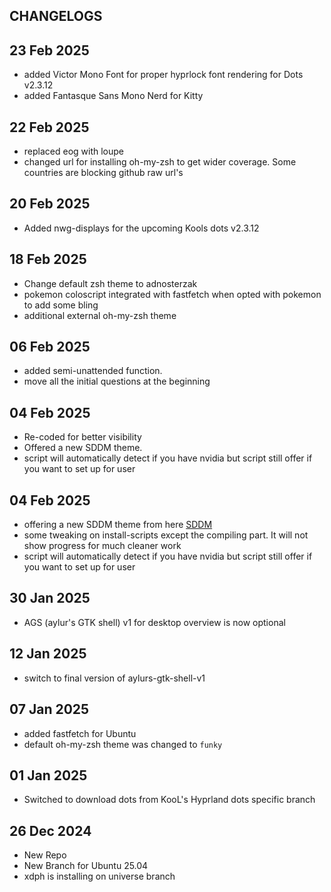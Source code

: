 ## CHANGELOGS

## 23 Feb 2025
- added Victor Mono Font for proper hyprlock font rendering for Dots v2.3.12
- added Fantasque Sans Mono Nerd for Kitty

## 22 Feb 2025
- replaced eog with loupe
- changed url for installing oh-my-zsh to get wider coverage. Some countries are blocking github raw url's

## 20 Feb 2025
- Added nwg-displays for the upcoming Kools dots v2.3.12

## 18 Feb 2025
- Change default zsh theme to adnosterzak
- pokemon coloscript integrated with fastfetch when opted with pokemon to add some bling
- additional external oh-my-zsh theme

## 06 Feb 2025
- added semi-unattended function.
- move all the initial questions at the beginning

## 04 Feb 2025
- Re-coded for better visibility
- Offered a new SDDM theme.
- script will automatically detect if you have nvidia but script still offer if you want to set up for user

## 04 Feb 2025
- offering a new SDDM theme from here [SDDM](https://codeberg.org/minMelody/sddm-sequoia)
- some tweaking on install-scripts except the compiling part. It will not show progress for much cleaner work
- script will automatically detect if you have nvidia but script still offer if you want to set up for user

## 30 Jan 2025
- AGS (aylur's GTK shell) v1 for desktop overview is now optional

## 12 Jan 2025
- switch to final version of aylurs-gtk-shell-v1

## 07 Jan 2025
- added fastfetch for Ubuntu
- default oh-my-zsh theme was changed to `funky`

## 01 Jan 2025
- Switched to download dots from KooL's Hyprland dots specific branch

## 26 Dec 2024
- New Repo
- New Branch for Ubuntu 25.04
- xdph is installing on universe branch
